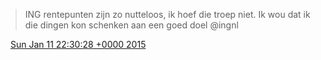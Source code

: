 > ING rentepunten zijn zo nutteloos, ik hoef die troep niet\. Ik wou dat ik die dingen kon schenken aan een goed doel @ingnl

<img src="../../media/tweet.ico" width="12" /> [Sun Jan 11 22:30:28 +0000 2015](https://twitter.com/DromerDenker/status/554405005156171776)